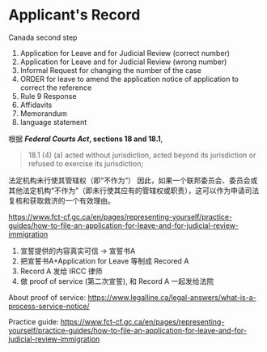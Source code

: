 # Applicant's Record

Canada second step

1. Application for Leave and for Judicial Review (correct number)
2. Application for Leave and for Judicial Review (wrong number)
3. Informal Request for changing the number of the case
4. ORDER for leave to amend the application notice of application to correct the reference
5. Rule 9 Response
6. Affidavits
7. Memorandum
8. language statement

根据 **_Federal Courts Act_, sections 18 and 18.1**,

> 18.1 (4) (a) acted without jurisdiction, acted beyond its jurisdiction or refused to exercise its jurisdiction;

法定机构未行使其管辖权（即“不作为”） 因此，如果一个联邦委员会、委员会或其他法定机构“不作为”（即未行使其应有的管辖权或职责），这可以作为申请司法复核和获取救济的一个有效理由。

<https://www.fct-cf.gc.ca/en/pages/representing-yourself/practice-guides/how-to-file-an-application-for-leave-and-for-judicial-review-immigration>

1. 宣誓提供的内容真实可信 -> 宣誓书A
2. 把宣誓书A+Application for Leave 等制成 Recored A
3. Record A 发给 IRCC 律师
4. 做 proof of service (第二次宣誓), 和 Record A 一起发给法院

About proof of service:
<https://www.legalline.ca/legal-answers/what-is-a-process-service-notice/>

Practice guide:
<https://www.fct-cf.gc.ca/en/pages/representing-yourself/practice-guides/how-to-file-an-application-for-leave-and-for-judicial-review-immigration>
